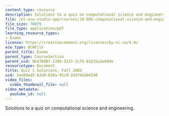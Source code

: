 ```yaml
---
content_type: resource
description: Solutions to a quiz on computational science and engineering.
file: /ol-ocw-studio-app/courses/18-085-computational-science-and-engineering-i-fall-2008/2ae8dad562e0026a91c92d2f4da84248_q1sols18085f05.pdf
file_size: 78079
file_type: application/pdf
learning_resource_types:
- Exams
license: https://creativecommons.org/licenses/by-nc-sa/4.0/
ocw_type: OCWFile
parent_title: Exams
parent_type: CourseSection
parent_uid: 9b478d87-1396-5227-2cfb-83235a2e9dde
resourcetype: Document
title: Quiz 1 Solutions, Fall 2005
uid: 2ae8dad5-62e0-026a-91c9-2d2f4da84248
video_files:
  video_thumbnail_file: null
video_metadata:
  youtube_id: null
---
```

Solutions to a quiz on computational science and engineering.